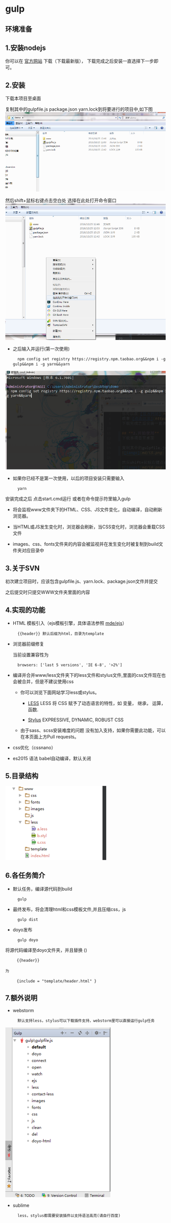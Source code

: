 gulp
=
环境准备
-
## **1.安装nodejs**

你可以在 [官方网站](https://nodejs.org/en/) 下载（下载最新版），
下载完成之后安装一直选择下一步即可。

## **2.安装**
下载本项目至桌面

复制其中的gulpfile.js package.json yarn.lock到将要进行的项目中,如下图
![iamge](md/i5.png)

然后shift+鼠标右键点击空白处 选择在此处打开命令窗口
![iamge](md/i6.png)

+ 之后输入并运行(第一次使用)


        npm config set registry https://registry.npm.taobao.org&&npm i -g gulp&&npm i -g yarn&&yarn
       
    
 ![iamge](md/i1.png)
 
+ 如果你已经不是第一次使用，以后的项目安装只需要输入

        yarn
        
安装完成之后 点击start.cmd运行 或者在命令提示符里输入gulp
    
+ 将会监视www文件夹下的HTML、CSS、JS文件变化，自动编译，自动刷新浏览器。

+ 当HTML或JS发生变化时，浏览器会刷新，当CSS变化时，浏览器会重载CSS文件

+ images、css、fonts文件夹的内容会被监视并在发生变化时被复制到build文件夹对应目录中

## **3.关于SVN**

初次建立项目时，应该包含gulpfile.js、yarn.lock、package.json文件并提交

之后提交时只提交WWW文件夹里面的内容

## **4.实现的功能**

+ HTML 模板引入（ejs模板引擎，具体语法参照 [mde/ejs](https://github.com/mde/ejs)）

        {{header}} 默认后缀为html，目录为template
       
+ 浏览器前缀修复

    当前设置兼容性为 

        browsers: ['last 5 versions', 'IE 6-8', '>2%']
        
        
+ 编译并合并www/less文件夹下的less文件和stylus文件,里面的css文件现在也会被合并，但是不建议使用css

  + 你可以浏览下面网站学习less或stylus。
  
       + [LESS](http://less.bootcss.com/#)  LESS 将 CSS 赋予了动态语言的特性，如 变量， 继承， 运算， 函数. 
  
       + [Stylus](http://stylus-lang.com/) EXPRESSIVE, DYNAMIC, ROBUST CSS
  
  + 由于sass、scss安装难度的问题 没有加入支持，如果你需要此功能，可以在本页面上方Pull requests。

    
+ css优化（cssnano）


+ es2015 语法 babel自动编译，默认关闭


## **5.目录结构**
![iamge](md/i2.png)


## **6.各任务简介**

+ 默认任务，编译源代码到build

        gulp
 
+ 最终发布，将会清理html和css模板文件,并且压缩css，js  

        gulp dist
    
+ doyo发布

        gulp doyo

将源代码编译至doyo文件夹，并且替换 ()

         {{header}}
    
    为
    
         {include = "template/header.html" }
         
## **7.额外说明** 
        
+ webstorm   

        默认支持less，stylus可以下载插件支持，webstorm里可以直接运行gulp任务

![iamge](md/i3.png)
    
+ sublime   
 
        less，stylus都需要安装插件以支持语法高亮(请自行百度)





